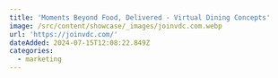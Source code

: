 ```yaml
---
title: 'Moments Beyond Food, Delivered - Virtual Dining Concepts'
image: /src/content/showcase/_images/joinvdc.com.webp
url: 'https://joinvdc.com/'
dateAdded: 2024-07-15T12:08:22.849Z
categories:
  - marketing
---
```


